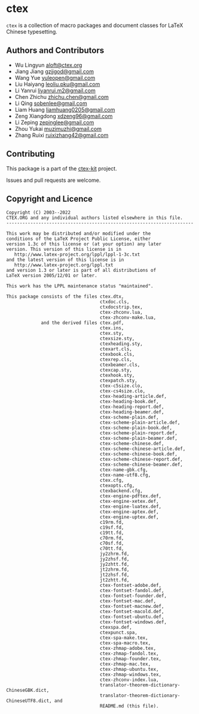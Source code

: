 ctex
====

`ctex` is a collection of macro packages and document classes
for LaTeX Chinese typesetting.

Authors and Contributors
------------------------

* Wu Lingyun <aloft@ctex.org>
* Jiang Jiang <gzjjgod@gmail.com>
* Wang Yue <yuleopen@gmail.com>
* Liu Haiyang <leoliu.pku@gmail.com>
* Li Yanrui <liyanrui.m2@gmail.com>
* Chen Zhichu <zhichu.chen@gmail.com>
* Li Qing <sobenlee@gmail.com>
* Liam Huang <liamhuang0205@gmail.com>
* Zeng Xiangdong <xdzeng96@gmail.com>
* Li Zeping <zepinglee@gmail.com>
* Zhou Yukai <muzimuzhi@gmail.com>
* Zhang Ruixi <ruixizhang42@gmail.com>

Contributing
------------

This package is a part of the [ctex-kit](https://github.com/CTeX-org/ctex-kit) project.

Issues and pull requests are welcome.

Copyright and Licence
---------------------

    Copyright (C) 2003--2022
    CTEX.ORG and any individual authors listed elsewhere in this file.
    ----------------------------------------------------------------------

    This work may be distributed and/or modified under the
    conditions of the LaTeX Project Public License, either
    version 1.3c of this license or (at your option) any later
    version. This version of this license is in
       http://www.latex-project.org/lppl/lppl-1-3c.txt
    and the latest version of this license is in
       http://www.latex-project.org/lppl.txt
    and version 1.3 or later is part of all distributions of
    LaTeX version 2005/12/01 or later.

    This work has the LPPL maintenance status "maintained".

    This package consists of the files ctex.dtx,
                                       ctxdoc.cls,
                                       ctxdocstrip.tex,
                                       ctex-zhconv.lua,
                                       ctex-zhconv-make.lua,
                 and the derived files ctex.pdf,
                                       ctex.ins,
                                       ctex.sty,
                                       ctexsize.sty,
                                       ctexheading.sty,
                                       ctexart.cls,
                                       ctexbook.cls,
                                       ctexrep.cls,
                                       ctexbeamer.cls,
                                       ctexcap.sty,
                                       ctexhook.sty,
                                       ctexpatch.sty,
                                       ctex-c5size.clo,
                                       ctex-cs4size.clo,
                                       ctex-heading-article.def,
                                       ctex-heading-book.def,
                                       ctex-heading-report.def,
                                       ctex-heading-beamer.def,
                                       ctex-scheme-plain.def,
                                       ctex-scheme-plain-article.def,
                                       ctex-scheme-plain-book.def,
                                       ctex-scheme-plain-report.def,
                                       ctex-scheme-plain-beamer.def,
                                       ctex-scheme-chinese.def,
                                       ctex-scheme-chinese-article.def,
                                       ctex-scheme-chinese-book.def,
                                       ctex-scheme-chinese-report.def,
                                       ctex-scheme-chinese-beamer.def,
                                       ctex-name-gbk.cfg,
                                       ctex-name-utf8.cfg,
                                       ctex.cfg,
                                       ctexopts.cfg,
                                       ctexbackend.cfg,
                                       ctex-engine-pdftex.def,
                                       ctex-engine-xetex.def,
                                       ctex-engine-luatex.def,
                                       ctex-engine-aptex.def,
                                       ctex-engine-uptex.def,
                                       c19rm.fd,
                                       c19sf.fd,
                                       c19tt.fd,
                                       c70rm.fd,
                                       c70sf.fd,
                                       c70tt.fd,
                                       jy2zhrm.fd,
                                       jy2zhsf.fd,
                                       jy2zhtt.fd,
                                       jt2zhrm.fd,
                                       jt2zhsf.fd,
                                       jt2zhtt.fd,
                                       ctex-fontset-adobe.def,
                                       ctex-fontset-fandol.def,
                                       ctex-fontset-founder.def,
                                       ctex-fontset-mac.def,
                                       ctex-fontset-macnew.def,
                                       ctex-fontset-macold.def,
                                       ctex-fontset-ubuntu.def,
                                       ctex-fontset-windows.def,
                                       ctexspa.def,
                                       ctexpunct.spa,
                                       ctex-spa-make.tex,
                                       ctex-spa-macro.tex,
                                       ctex-zhmap-adobe.tex,
                                       ctex-zhmap-fandol.tex,
                                       ctex-zhmap-founder.tex,
                                       ctex-zhmap-mac.tex,
                                       ctex-zhmap-ubuntu.tex,
                                       ctex-zhmap-windows.tex,
                                       ctex-zhconv-index.lua,
                                       translator-theorem-dictionary-ChineseGBK.dict,
                                       translator-theorem-dictionary-ChineseUTF8.dict, and
                                       README.md (this file).
